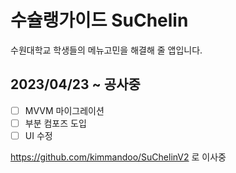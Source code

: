 # 수슐랭가이드 SuChelin

수원대학교 학생들의 메뉴고민을 해결해 줄 앱입니다.

## 2023/04/23 ~ 공사중

* [ ] MVVM 마이그레이션
* [ ] 부분 컴포즈 도입
* [ ] UI 수정

https://github.com/kimmandoo/SuChelinV2 로 이사중

